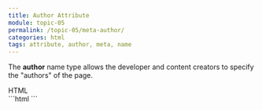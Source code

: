```yaml
---
title: Author Attribute
module: topic-05
permalink: /topic-05/meta-author/
categories: html
tags: attribute, author, meta, name
---
```


<div class="divider-heading"></div>

The **author** name type allows the developer and content creators to specify the "authors" of the page.

<div id="code-heading">HTML</div>
```html
<meta name="author" content="">


<!-- For example... -->
<meta name="author" content="Justine Evans">
```
